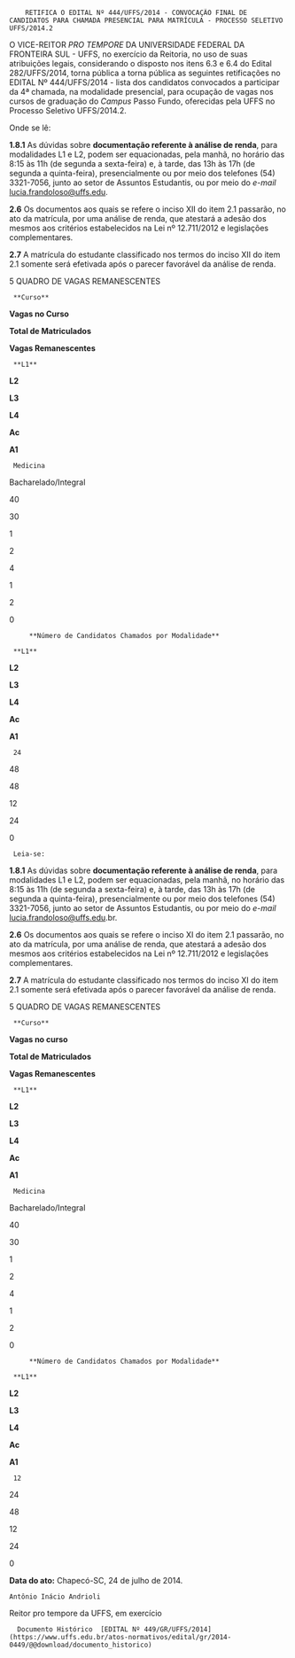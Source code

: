         RETIFICA O EDITAL Nº 444/UFFS/2014 - CONVOCAÇÃO FINAL DE CANDIDATOS PARA CHAMADA PRESENCIAL PARA MATRÍCULA - PROCESSO SELETIVO UFFS/2014.2  

O VICE-REITOR *PRO TEMPORE* DA UNIVERSIDADE FEDERAL DA FRONTEIRA SUL - UFFS, no exercício da Reitoria, no uso de suas atribuições legais, considerando o disposto nos itens 6.3 e 6.4 do Edital 282/UFFS/2014, torna pública a torna pública as seguintes retificações no EDITAL Nº 444/UFFS/2014 - lista dos candidatos convocados a participar da 4ª chamada, na modalidade presencial, para ocupação de vagas nos cursos de graduação do *Campus* Passo Fundo, oferecidas pela UFFS no Processo Seletivo UFFS/2014.2.

 Onde se lê:

 **1.8.1** As dúvidas sobre **documentação referente à análise de renda**, para modalidades L1 e L2, podem ser equacionadas, pela manhã, no horário das 8:15 às 11h (de segunda a sexta-feira) e, à tarde, das 13h às 17h (de segunda a quinta-feira), presencialmente ou por meio dos telefones (54) 3321-7056, junto ao setor de Assuntos Estudantis, ou por meio do *e-mail* [lucia.frandoloso@uffs.edu](mailto:lucia.frandoloso@uffs.edu.br).

 **2.6** Os documentos aos quais se refere o inciso XII do item 2.1 passarão, no ato da matrícula, por uma análise de renda, que atestará a adesão dos mesmos aos critérios estabelecidos na Lei nº 12.711/2012 e legislações complementares.

 **2.7** A matrícula do estudante classificado nos termos do inciso XII do item 2.1 somente será efetivada após o parecer favorável da análise de renda.

 5 QUADRO DE VAGAS REMANESCENTES

     **Curso**

   **Vagas no Curso**

   **Total de Matriculados**

   **Vagas Remanescentes**

     **L1**

   **L2**

   **L3**

   **L4**

   **Ac**

   **A1**

     Medicina

 Bacharelado/Integral

   40

   30

   1

   2

   4

   1

   2

   0

         **Número de Candidatos Chamados por Modalidade**

     **L1**

   **L2**

   **L3**

   **L4**

   **Ac**

   **A1**

     24

   48

   48

   12

   24

   0

     Leia-se:

 **1.8.1** As dúvidas sobre **documentação referente à análise de renda**, para modalidades L1 e L2, podem ser equacionadas, pela manhã, no horário das 8:15 às 11h (de segunda a sexta-feira) e, à tarde, das 13h às 17h (de segunda a quinta-feira), presencialmente ou por meio dos telefones (54) 3321-7056, junto ao setor de Assuntos Estudantis, ou por meio do *e-mail* [lucia.frandoloso@uffs.edu](mailto:lucia.frandoloso@uffs.edu.br).br.

 **2.6** Os documentos aos quais se refere o inciso XI do item 2.1 passarão, no ato da matrícula, por uma análise de renda, que atestará a adesão dos mesmos aos critérios estabelecidos na Lei nº 12.711/2012 e legislações complementares.

 **2.7** A matrícula do estudante classificado nos termos do inciso XI do item 2.1 somente será efetivada após o parecer favorável da análise de renda.

 5 QUADRO DE VAGAS REMANESCENTES

     **Curso**

   **Vagas no curso**

   **Total de Matriculados**

   **Vagas Remanescentes**

     **L1**

   **L2**

   **L3**

   **L4**

   **Ac**

   **A1**

     Medicina

 Bacharelado/Integral

   40

   30

   1

   2

   4

   1

   2

   0

         **Número de Candidatos Chamados por Modalidade**

     **L1**

   **L2**

   **L3**

   **L4**

   **Ac**

   **A1**

     12

   24

   48

   12

   24

   0

      

   **Data do ato:** Chapecó-SC, 24 de julho de 2014.   
 

    Antônio Inácio Andrioli   
 Reitor pro tempore da UFFS, em exercício 

      Documento Histórico  [EDITAL Nº 449/GR/UFFS/2014](https://www.uffs.edu.br/atos-normativos/edital/gr/2014-0449/@@download/documento_historico)     
      